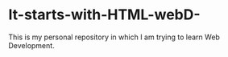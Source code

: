 # It-starts-with-HTML-webD-
This is my personal repository in which I am trying to learn Web Development.
